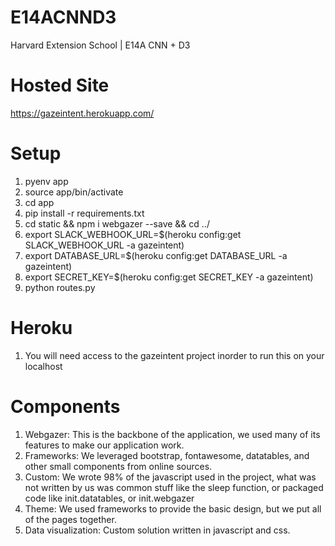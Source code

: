 # E14ACNND3
Harvard Extension School | E14A CNN + D3

# Hosted Site
https://gazeintent.herokuapp.com/

# Setup
1. pyenv app
2. source app/bin/activate
3. cd app
4. pip install -r requirements.txt
5. cd static && npm i webgazer --save && cd ../
6. export SLACK_WEBHOOK_URL=$(heroku config:get SLACK_WEBHOOK_URL -a gazeintent)
7. export DATABASE_URL=$(heroku config:get DATABASE_URL -a gazeintent)
8. export SECRET_KEY=$(heroku config:get SECRET_KEY -a gazeintent)
9. python routes.py

# Heroku
1. You will need access to the gazeintent project inorder to run this on your localhost

# Components
1. Webgazer: This is the backbone of the application, we used many of its features to make our application work.
2. Frameworks: We leveraged bootstrap, fontawesome, datatables, and other small components from online sources.
3. Custom: We wrote 98% of the javascript used in the project, what was not written by us was common stuff like the sleep function, or packaged code like init.datatables, or init.webgazer
4. Theme: We used frameworks to provide the basic design, but we put all of the pages together. 
5. Data visualization: Custom solution written in javascript and css. 
